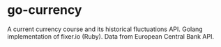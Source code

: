 # go-currency

A  current currency course and its historical fluctuations API. Golang implementation of fixer.io (Ruby). Data from European Central Bank API.



